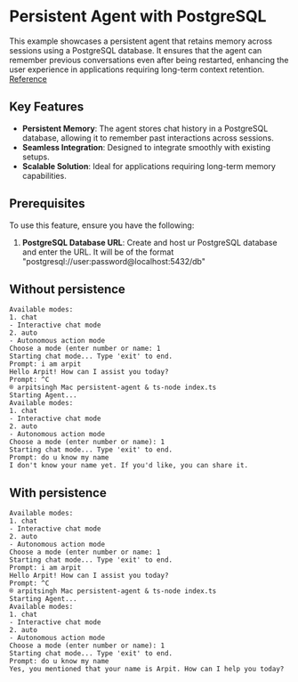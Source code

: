 # Persistent Agent with PostgreSQL

This example showcases a persistent agent that retains memory across sessions using a PostgreSQL database. It ensures that the agent can remember previous conversations even after being restarted, enhancing the user experience in applications requiring long-term context retention.
[Reference](https://langchain-ai.github.io/langgraphjs/reference/classes/checkpoint_postgres.PostgresSaver.html)

## Key Features

- **Persistent Memory**: The agent stores chat history in a PostgreSQL database, allowing it to remember past interactions across sessions.
- **Seamless Integration**: Designed to integrate smoothly with existing setups.
- **Scalable Solution**: Ideal for applications requiring long-term memory capabilities.

## Prerequisites

To use this feature, ensure you have the following:

1. **PostgreSQL Database URL**: Create and host ur PostgreSQL database and enter the URL. It will be of the format "postgresql://user:password@localhost:5432/db"

## Without persistence
```
Available modes:
1. chat
- Interactive chat mode
2. auto
- Autonomous action mode
Choose a mode (enter number or name: 1
Starting chat mode... Type 'exit' to end.
Prompt: i am arpit
Hello Arpit! How can I assist you today?
Prompt: ^С
® arpitsingh Mac persistent-agent & ts-node index.ts
Starting Agent...
Available modes:
1. chat
- Interactive chat mode
2. auto
- Autonomous action mode
Choose a mode (enter number or name): 1
Starting chat mode... Type 'exit' to end.
Prompt: do u know my name
I don't know your name yet. If you'd like, you can share it.
```
## With persistence
```
Available modes:
1. chat
- Interactive chat mode
2. auto
- Autonomous action mode
Choose a mode (enter number or name: 1
Starting chat mode... Type 'exit' to end.
Prompt: i am arpit
Hello Arpit! How can I assist you today?
Prompt: ^С
® arpitsingh Mac persistent-agent & ts-node index.ts
Starting Agent...
Available modes:
1. chat
- Interactive chat mode
2. auto
- Autonomous action mode
Choose a mode (enter number or name): 1
Starting chat mode... Type 'exit' to end.
Prompt: do u know my name
Yes, you mentioned that your name is Arpit. How can I help you today? 
```

